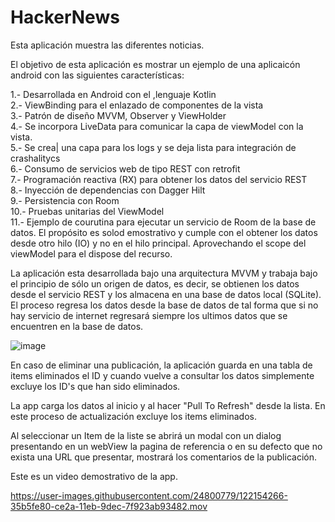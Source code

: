 # HackerNews

Esta aplicación muestra las diferentes noticias.

El objetivo de esta aplicación es mostrar un ejemplo de una aplicaicón android con las siguientes características:

1.- Desarrollada en Android con el ,lenguaje Kotlin </br>
2.- ViewBinding para el enlazado de componentes de la vista</br>
3.- Patrón de diseño MVVM, Observer y ViewHolder</br>
4.- Se incorpora LiveData para comunicar la capa de viewModel con la vista.</br>
5.- Se crea| una capa para los logs y se deja lista para integración de crashalitycs</br>
6.- Consumo de servicios web de tipo REST con retrofit</br>
7.- Programación reactiva (RX) para obtener los datos del servicio REST</br>
8.- Inyección de dependencias con Dagger Hilt</br>
9.- Persistencia con Room</br>
10.- Pruebas unitarias del ViewModel</br>
11.- Ejemplo de courutina para ejecutar un servicio de Room de la base de datos. El propósito es solod emostrativo y cumple con el obtener los datos desde otro hilo (IO) y no en el hilo principal. Aprovechando el scope del viewModel para el dispose del recurso.</br>



La aplicación esta desarrollada bajo una arquitectura MVVM y trabaja bajo el principio de sólo un origen de datos, es decir, se obtienen los datos desde el servicio REST y los almacena en una base de datos local (SQLite). El proceso regresa los datos desde la base de datos de tal forma que si no hay servicio de internet regresará siempre los ultimos datos que se encuentren en la base de datos.

![image](https://user-images.githubusercontent.com/24800779/122154319-57af8100-ce2a-11eb-87a5-0be93bc21a6f.png)


En caso de eliminar una publicación, la aplicación guarda en una tabla de items eliminados el ID y cuando vuelve a consultar los datos simplemente excluye los ID's que han sido eliminados.

La app carga los datos al inicio y al hacer "Pull To Refresh" desde la lista. En este proceso de actualización excluye los items eliminados.

Al seleccionar un Item de la liste se abrirá un modal con un  dialog presentando en un webView la pagina de referencia o en su defecto que no exista una URL que presentar, mostrará los comentarios de la publicación.

Este es un video demostrativo de la app.



https://user-images.githubusercontent.com/24800779/122154266-35b5fe80-ce2a-11eb-9dec-7f923ab93482.mov


